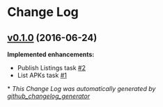 # Change Log

## [v0.1.0](https://github.com/maxirosson/jdroid-googleplay-publisher-plugin/tree/v0.1.0) (2016-06-24)
**Implemented enhancements:**

- Publish Listings task [\#2](https://github.com/maxirosson/jdroid-googleplay-publisher-plugin/issues/2)
- List APKs task [\#1](https://github.com/maxirosson/jdroid-googleplay-publisher-plugin/issues/1)



\* *This Change Log was automatically generated by [github_changelog_generator](https://github.com/skywinder/Github-Changelog-Generator)*